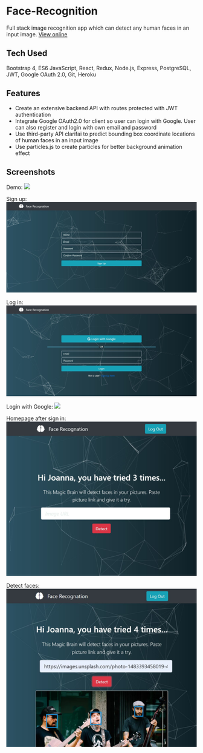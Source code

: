 # Face-Recognition
Full stack image recognition app which can detect any human faces in an input image. 
[View online](https://magic-face-detector.herokuapp.com/)

## Tech Used
Bootstrap 4, ES6 JavaScript, React, Redux, Node.js, Express, PostgreSQL, JWT, Google OAuth 2.0, Git, Heroku

## Features
-	Create an extensive backend API with routes protected with JWT authentication 
-	Integrate Google OAuth2.0 for client so user can login with Google. User can also register and login with own email and password
-	Use third-party API clarifai to predict bounding box coordinate locations of human faces in an input image
-	Use particles.js to create particles for better background animation effect

## Screenshots
Demo: 
![](screens/web.gif)

Sign up: 
![alt text](screens/signup.JPG)

Log in: 
![alt text](screens/login.JPG)

Login with Google:
![](screens/googlesignin.gif)

Homepage after sign in: 
![alt text](screens/homepage.JPG)

Detect faces:
![alt text](screens/imageDetect.JPG)

